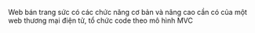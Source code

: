  Web bán trang sức có các chức năng cơ bản và nâng cao cần có của một web thương mại điện tử, tổ chức code theo mô hình MVC
